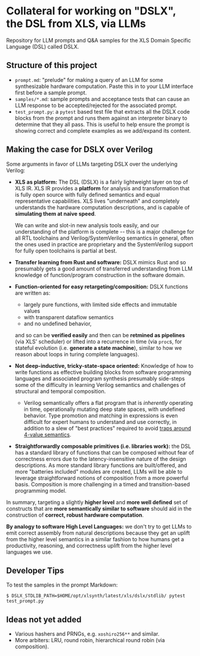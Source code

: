 # Collateral for working on "DSLX", the DSL from XLS, via LLMs

Repository for LLM prompts and Q&A samples for the XLS Domain Specific Language
(DSL) called DSLX.

## Structure of this project

* `prompt.md`: "prelude" for making a query of an LLM for some synthesizable
  hardware computation. Paste this in to your LLM interface first before a
  sample prompt.
* `samples/*.md`: sample prompts and acceptance tests that can cause an LLM
  response to be accepted/rejected for the associated prompt.
* `test_prompt.py`: a `pytest` based test file that extracts all the DSLX code
  blocks from the prompt and runs them against an interpreter binary to
  determine that they all pass. This is useful to help ensure the prompt is
  showing correct and complete examples as we add/expand its content.

## Making the case for DSLX over Verilog

Some arguments in favor of LLMs targeting DSLX over the underlying Verilog:

* **XLS as platform:** The DSL (DSLX) is a fairly lightweight layer on top of
  XLS IR. XLS IR provides a **platform** for analysis and transformation that
  is fully open source with fully defined semantics and equal representative
  capabilities.  XLS lives "underneath" and completely understands the hardware
  computation descriptions, and is capable of **simulating them at naive speed**.

  We can write and slot-in new analysis tools easily, and our understanding of
  the platform is complete -- this is a major challenge for all RTL toolchains
  and Verilog/SystemVerilog semantics in general, often the ones used in practice
  are proprietary and the SystemVerilog support for fully open toolchains is
  partial at best.
* **Transfer learning from Rust and software:** DSLX mimics Rust and so
  presumably gets a good amount of transferred
  understanding from LLM knowledge of function/program construction in the
  software domain.
* **Function-oriented for easy retargeting/composition:** DSLX functions are written as:
  * largely pure functions, with limited side effects and immutable values
  * with transparent dataflow semantics
  * and no undefined behavior,

  and so can be **verified easily** and then can be **retmined as pipelines**
  (via XLS' scheduler) or lifted into a recurrence in time (via `proc`s, for
  stateful evolution (i.e. **generate a state machine**), similar to how we
  reason about loops in turing complete languages).
* **Not deep-inductive, tricky-state-space oriented:** Knowledge of how to
  write functions as effective building blocks from
  software programming languages and associated program synthesis presumably
  side-steps some of the difficulty in learning Verilog semantics and challenges
  of structural and temporal composition.
  * Verilog semantically offers a flat program that is *inherently* operating
    in time, operationally mutating deep state spaces, with undefined behavior.
    Type promotion and matching in expressions is even difficult for expert
    humans to understand and use correctly, in addition to a slew of
    "best practices" required to avoid [traps around 4-value
    semantics](http://www.sunburst-design.com/papers/CummingsSNUG1999Boston_FullParallelCase_rev1_1.pdf).
* **Straightforwardly composable primitives (i.e. libraries work):**
  the DSL has a standard library of functions that can be composed without fear
  of correctness errors due to the latency-insensitive nature of the design
  descriptions. As more standard library functions are built/offered, and more
  "batteries included" modules are created, LLMs will be able to leverage
  straightforward notions of composition from a more powerful basis.
  Composition is more challenging in a timed and transition-based programming
  model.

In summary, targeting a slightly **higher level** and **more well defined** set
of constructs that are **more semantically similar to software** should aid in
the construction of **correct, robust hardware computation**.

**By analogy to software High Level Languages:** we don't try to get LLMs to
emit correct assembly from natural descriptions because they get an uplift from
the higher level semantics in a similar fashion to how humans get a
productivity, reasoning, and correctness uplift from the higher level languages
we use.

## Developer Tips

To test the samples in the prompt Markdown:

```
$ DSLX_STDLIB_PATH=$HOME/opt/xlsynth/latest/xls/dslx/stdlib/ pytest test_prompt.py
```

## Ideas not yet added

* Various hashers and PRNGs, e.g. `xoshiro256**` and similar.
* More arbiters: LRU, round robin, hierarchical round robin (via composition).
